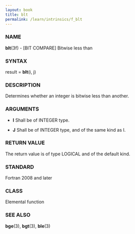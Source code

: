 ```yaml
---
layout: book
title: blt
permalink: /learn/intrinsics/f_blt
---
```

### NAME

**blt**(3f) - \[BIT COMPARE\] Bitwise less than

### SYNTAX

result = **blt**(i, j)

### DESCRIPTION

Determines whether an integer is bitwise less than another.

### ARGUMENTS

  - **I**
    Shall be of INTEGER type.

  - **J**
    Shall be of INTEGER type, and of the same kind as I.

### RETURN VALUE

The return value is of type LOGICAL and of the default kind.

### STANDARD

Fortran 2008 and later

### CLASS

Elemental function

### SEE ALSO

**bge**(3), **bgt**(3), **ble**(3)
